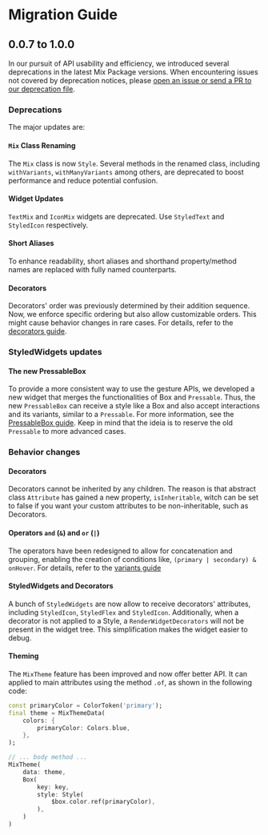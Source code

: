 # Migration Guide

## 0.0.7 to 1.0.0

In our pursuit of API usability and efficiency, we introduced several deprecations in the latest Mix Package versions. When encountering issues not covered by deprecation notices, please [open an issue or send a PR to our deprecation file](https://github.com/conceptadev/mix/blob/main/lib/src/deprecations.dart).

### Deprecations

The major updates are:

#### `Mix` Class Renaming

The `Mix` class is now `Style`. Several methods in the renamed class, including `withVariants`, `withManyVariants` among others, are deprecated to boost performance and reduce potential confusion.

#### Widget Updates

`TextMix` and `IconMix` widgets are deprecated. Use `StyledText` and `StyledIcon` respectively.

#### Short Aliases

To enhance readability, short aliases and shorthand property/method names are replaced with fully named counterparts.

#### Decorators

Decorators' order was previously determined by their addition sequence. Now, we enforce specific ordering but also allow customizable orders. This might cause behavior changes in rare cases. For details, refer to the [decorators guide](https://fluttermix.com/docs/guides/decorators).

### StyledWidgets updates

#### The new PressableBox

To provide a more consistent way to use the gesture APIs, we developed a new widget that merges the functionalities of Box and `Pressable`. Thus, the new `PressableBox` can receive a style like a Box and also accept interactions and its variants, similar to a `Pressable`. For more information, see the [PressableBox guide](https://www.fluttermix.com/docs/widgets/pressable-box).
Keep in mind that the ideia is to reserve the old `Pressable` to more advanced cases.

### Behavior changes

#### Decorators

Decorators cannot be inherited by any children. The reason is that abstract class `Attribute` has gained a new property, `isInheritable`, witch can be set to false if you want your custom attributes to be non-inheritable, such as Decorators.

#### Operators `and` (`&`) and `or` (`|`)

The operators have been redesigned to allow for concatenation and grouping, enabling the creation of conditions like, `(primary | secondary) & onHover`. For details, refer to the [variants guide](https://www.fluttermix.com/docs/guides/variants#combining-operators)

#### StyledWidgets and Decorators

A bunch of `StyledWidgets` are now allow to receive decorators' attributes, including `StyledIcon`, `StyledFlex` and `StyledIcon`. Additionally, when a decorator is not applied to a Style, a `RenderWidgetDecorators` will not be present in the widget tree. This simplification makes the widget easier to debug.

#### Theming

The `MixTheme` feature has been improved and now offer better API. It can applied to main attributes using the method `.of`, as shown in the following code:

```dart
const primaryColor = ColorToken('primary');
final theme = MixThemeData(
    colors: {
        primaryColor: Colors.blue,
    },
);

// ... body method ...
MixTheme(
    data: theme,
    Box(
        key: key,
        style: Style(
            $box.color.ref(primaryColor),
        ),
    )
)
```
